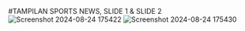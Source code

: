 #TAMPILAN SPORTS NEWS,  SLIDE 1 & SLIDE 2
![Screenshot 2024-08-24 175422](https://github.com/user-attachments/assets/6f6fd1ba-bca0-4062-b0a0-06c1ba400cc7)
![Screenshot 2024-08-24 175430](https://github.com/user-attachments/assets/eb4fc327-dafc-4b08-8ce3-10a59b40eed8)
